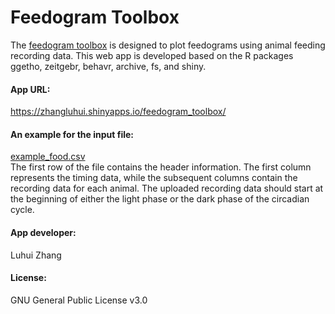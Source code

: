 <h1><b>Feedogram Toolbox</b></h1>  
The <a href="https://zhangluhui.shinyapps.io/feedogram_toolbox/">feedogram toolbox</a> is designed to plot feedograms using animal feeding recording data.
This web app is developed based on the R packages ggetho, zeitgebr, behavr, archive, fs, and shiny.

<h4><b>App URL:</b></h4>
<a href="https://zhangluhui.shinyapps.io/feedogram_toolbox/">https://zhangluhui.shinyapps.io/feedogram_toolbox/</a>

<h4><b>An example for the input file:</b></h4>
<a href="https://github.com/zhangluhui/feedogram_toolbox/blob/main/example_food.csv">example_food.csv</a>
<br>
The first row of the file contains the header information. The first column represents the timing data, while the subsequent columns contain the recording data for each animal. The uploaded recording data should start at the beginning of either the light phase or the dark phase of the circadian cycle.

<h4><b>App developer:</b></h4>
Luhui Zhang

<h4><b>License:</b></h4>
GNU General Public License v3.0
